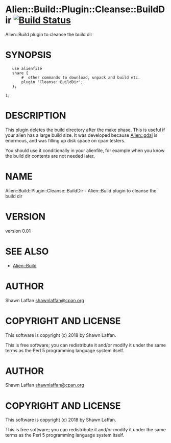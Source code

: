 # Alien::Build::Plugin::Cleanse::BuildDir [![Build Status](https://secure.travis-ci.org/plicease/Alien-Build-Plugin-Cleanse-BuildDir.png)](http://travis-ci.org/plicease/Alien-Build-Plugin-Cleanse-BuildDir)

Alien::Build plugin to cleanse the build dir

# SYNOPSIS

       use alienfile
       share {
           #  other commands to download, unpack and build etc.
           plugin 'Cleanse::BuildDir';
       };

    1;

# DESCRIPTION

This plugin deletes the build directory after the make phase.
This is useful if your alien has a large build size.  It was
developed because [Alien::gdal](https://metacpan.org/pod/Alien::gdal) is enormous, and was
filling up disk space on cpan testers.

You should use it conditionally in your alienfile,
for example when you know the
build dir contents are not needed later.

# NAME

Alien::Build::Plugin::Cleanse::BuildDir - Alien::Build plugin to cleanse the build dir

# VERSION

version 0.01

# SEE ALSO

- [Alien::Build](https://metacpan.org/pod/Alien::Build)

# AUTHOR

Shawn Laffan <shawnlaffan@cpan.org>

# COPYRIGHT AND LICENSE

This software is copyright (c) 2018 by Shawn Laffan.

This is free software; you can redistribute it and/or modify it under
the same terms as the Perl 5 programming language system itself.

# AUTHOR

Shawn Laffan <shawnlaffan@cpan.org>

# COPYRIGHT AND LICENSE

This software is copyright (c) 2018 by Shawn Laffan.

This is free software; you can redistribute it and/or modify it under
the same terms as the Perl 5 programming language system itself.
